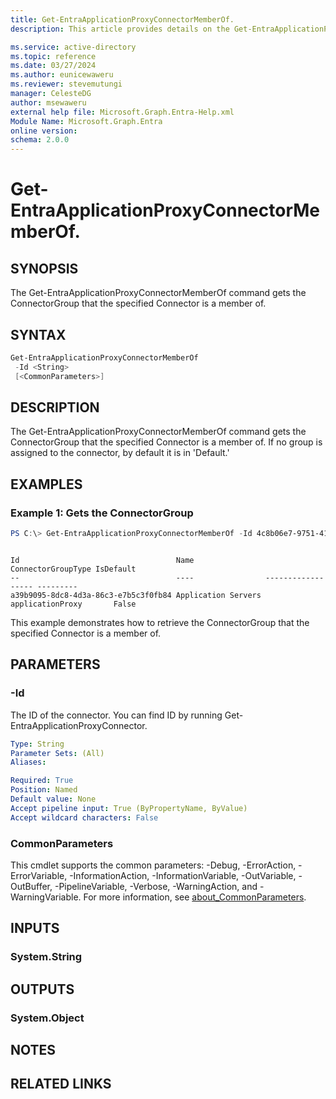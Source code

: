 ```yaml
---
title: Get-EntraApplicationProxyConnectorMemberOf.
description: This article provides details on the Get-EntraApplicationProxyConnectorMemberOf Command.

ms.service: active-directory
ms.topic: reference
ms.date: 03/27/2024
ms.author: eunicewaweru
ms.reviewer: stevemutungi
manager: CelesteDG
author: msewaweru
external help file: Microsoft.Graph.Entra-Help.xml
Module Name: Microsoft.Graph.Entra
online version:
schema: 2.0.0
---
```


# Get-EntraApplicationProxyConnectorMemberOf.

## SYNOPSIS
The Get-EntraApplicationProxyConnectorMemberOf command gets the ConnectorGroup that the specified Connector is a member of.

## SYNTAX

```powershell
Get-EntraApplicationProxyConnectorMemberOf 
 -Id <String> 
 [<CommonParameters>]
```

## DESCRIPTION
The Get-EntraApplicationProxyConnectorMemberOf command gets the ConnectorGroup that the specified Connector is a member of.
If no group is assigned to the connector, by default it is in 'Default.'

## EXAMPLES

### Example 1: Gets the ConnectorGroup

```powershell
PS C:\> Get-EntraApplicationProxyConnectorMemberOf -Id 4c8b06e7-9751-41d5-8e5e-48e9b9bc2c66
```
```output

Id                                   Name                ConnectorGroupType IsDefault
--                                   ----                ------------------ ---------
a39b9095-8dc8-4d3a-86c3-e7b5c3f0fb84 Application Servers applicationProxy       False
```
This example demonstrates how to retrieve the ConnectorGroup that the specified Connector is a member of.

## PARAMETERS

### -Id
The ID of the connector.
You can find ID by running Get-EntraApplicationProxyConnector.

```yaml
Type: String
Parameter Sets: (All)
Aliases:

Required: True
Position: Named
Default value: None
Accept pipeline input: True (ByPropertyName, ByValue)
Accept wildcard characters: False
```

### CommonParameters
This cmdlet supports the common parameters: -Debug, -ErrorAction, -ErrorVariable, -InformationAction, -InformationVariable, -OutVariable, -OutBuffer, -PipelineVariable, -Verbose, -WarningAction, and -WarningVariable. For more information, see [about_CommonParameters](https://go.microsoft.com/fwlink/?LinkID=113216).

## INPUTS

### System.String
## OUTPUTS

### System.Object
## NOTES

## RELATED LINKS
